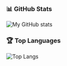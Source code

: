 ### 📊 GitHub Stats
![My GitHub stats](https://github-readme-stats.vercel.app/api?username=lw3266&show_icons=true&theme=dark&count_private=false)

### 🏆 Top Languages
![Top Langs](https://github-readme-stats.vercel.app/api/top-langs/?username=lw3266&layout=compact&theme=dark)
